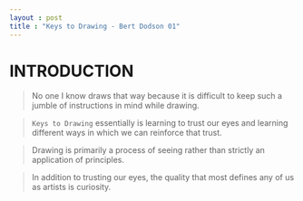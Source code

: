 ```yaml
---
layout : post
title : "Keys to Drawing - Bert Dodson 01"
---
```


# INTRODUCTION
> No one I know draws that way because it is difficult to keep such a jumble of instructions in mind while drawing.

> `Keys to Drawing` essentially is learning to trust our eyes and learning different ways in which we can reinforce that trust.

> Drawing is primarily a process of seeing rather than strictly an application of principles.

> In addition to trusting our eyes, the quality that most defines any of us as artists is curiosity.
